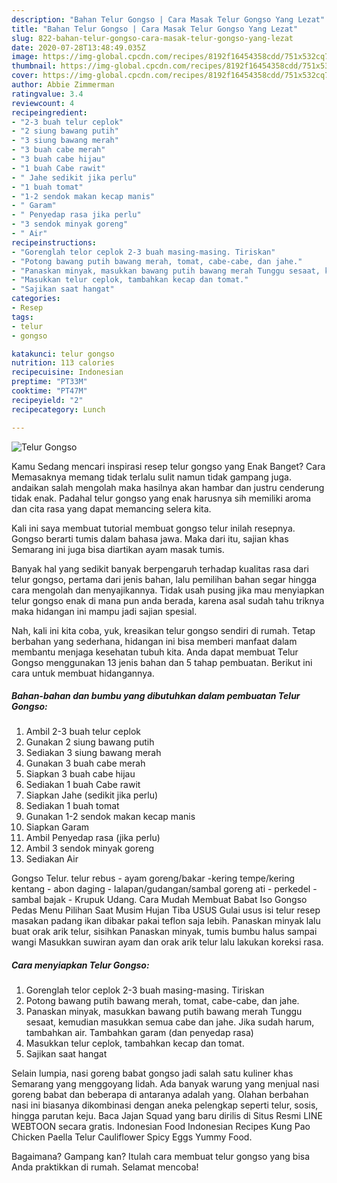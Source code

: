 ```yaml
---
description: "Bahan Telur Gongso | Cara Masak Telur Gongso Yang Lezat"
title: "Bahan Telur Gongso | Cara Masak Telur Gongso Yang Lezat"
slug: 822-bahan-telur-gongso-cara-masak-telur-gongso-yang-lezat
date: 2020-07-28T13:48:49.035Z
image: https://img-global.cpcdn.com/recipes/8192f16454358cdd/751x532cq70/telur-gongso-foto-resep-utama.jpg
thumbnail: https://img-global.cpcdn.com/recipes/8192f16454358cdd/751x532cq70/telur-gongso-foto-resep-utama.jpg
cover: https://img-global.cpcdn.com/recipes/8192f16454358cdd/751x532cq70/telur-gongso-foto-resep-utama.jpg
author: Abbie Zimmerman
ratingvalue: 3.4
reviewcount: 4
recipeingredient:
- "2-3 buah telur ceplok"
- "2 siung bawang putih"
- "3 siung bawang merah"
- "3 buah cabe merah"
- "3 buah cabe hijau"
- "1 buah Cabe rawit"
- " Jahe sedikit jika perlu"
- "1 buah tomat"
- "1-2 sendok makan kecap manis"
- " Garam"
- " Penyedap rasa jika perlu"
- "3 sendok minyak goreng"
- " Air"
recipeinstructions:
- "Gorenglah telor ceplok 2-3 buah masing-masing. Tiriskan"
- "Potong bawang putih bawang merah, tomat, cabe-cabe, dan jahe."
- "Panaskan minyak, masukkan bawang putih bawang merah Tunggu sesaat, kemudian masukkan semua cabe dan jahe. Jika sudah harum, tambahkan air. Tambahkan garam (dan penyedap rasa)"
- "Masukkan telur ceplok, tambahkan kecap dan tomat."
- "Sajikan saat hangat"
categories:
- Resep
tags:
- telur
- gongso

katakunci: telur gongso 
nutrition: 113 calories
recipecuisine: Indonesian
preptime: "PT33M"
cooktime: "PT47M"
recipeyield: "2"
recipecategory: Lunch

---
```



![Telur Gongso](https://img-global.cpcdn.com/recipes/8192f16454358cdd/751x532cq70/telur-gongso-foto-resep-utama.jpg)

Kamu Sedang mencari inspirasi resep telur gongso yang Enak Banget? Cara Memasaknya memang tidak terlalu sulit namun tidak gampang juga. andaikan salah mengolah maka hasilnya akan hambar dan justru cenderung tidak enak. Padahal telur gongso yang enak harusnya sih memiliki aroma dan cita rasa yang dapat memancing selera kita.

Kali ini saya membuat tutorial membuat gongso telur inilah resepnya. Gongso berarti tumis dalam bahasa jawa. Maka dari itu, sajian khas Semarang ini juga bisa diartikan ayam masak tumis.

Banyak hal yang sedikit banyak berpengaruh terhadap kualitas rasa dari telur gongso, pertama dari jenis bahan, lalu pemilihan bahan segar hingga cara mengolah dan menyajikannya. Tidak usah pusing jika mau menyiapkan telur gongso enak di mana pun anda berada, karena asal sudah tahu triknya maka hidangan ini mampu jadi sajian spesial.


Nah, kali ini kita coba, yuk, kreasikan telur gongso sendiri di rumah. Tetap berbahan yang sederhana, hidangan ini bisa memberi manfaat dalam membantu menjaga kesehatan tubuh kita. Anda dapat membuat Telur Gongso menggunakan 13 jenis bahan dan 5 tahap pembuatan. Berikut ini cara untuk membuat hidangannya.

<!--inarticleads1-->

##### Bahan-bahan dan bumbu yang dibutuhkan dalam pembuatan Telur Gongso:

1. Ambil 2-3 buah telur ceplok
1. Gunakan 2 siung bawang putih
1. Sediakan 3 siung bawang merah
1. Gunakan 3 buah cabe merah
1. Siapkan 3 buah cabe hijau
1. Sediakan 1 buah Cabe rawit
1. Siapkan  Jahe (sedikit jika perlu)
1. Sediakan 1 buah tomat
1. Gunakan 1-2 sendok makan kecap manis
1. Siapkan  Garam
1. Ambil  Penyedap rasa (jika perlu)
1. Ambil 3 sendok minyak goreng
1. Sediakan  Air


Gongso Telur. telur rebus - ayam goreng/bakar -kering tempe/kering kentang - abon daging - lalapan/gudangan/sambal goreng ati - perkedel - sambal bajak - Krupuk Udang. Cara Mudah Membuat Babat Iso Gongso Pedas Menu Pilihan Saat Musim Hujan Tiba USUS Gulai usus isi telur resep masakan padang ikan dibakar pakai teflon saja lebih. Panaskan minyak lalu buat orak arik telur, sisihkan Panaskan minyak, tumis bumbu halus sampai wangi Masukkan suwiran ayam dan orak arik telur lalu lakukan koreksi rasa. 

<!--inarticleads2-->

##### Cara menyiapkan Telur Gongso:

1. Gorenglah telor ceplok 2-3 buah masing-masing. Tiriskan
1. Potong bawang putih bawang merah, tomat, cabe-cabe, dan jahe.
1. Panaskan minyak, masukkan bawang putih bawang merah Tunggu sesaat, kemudian masukkan semua cabe dan jahe. Jika sudah harum, tambahkan air. Tambahkan garam (dan penyedap rasa)
1. Masukkan telur ceplok, tambahkan kecap dan tomat.
1. Sajikan saat hangat


Selain lumpia, nasi goreng babat gongso jadi salah satu kuliner khas Semarang yang menggoyang lidah. Ada banyak warung yang menjual nasi goreng babat dan beberapa di antaranya adalah yang. Olahan berbahan nasi ini biasanya dikombinasi dengan aneka pelengkap seperti telur, sosis, hingga parutan keju. Baca Jajan Squad yang baru dirilis di Situs Resmi LINE WEBTOON secara gratis. Indonesian Food Indonesian Recipes Kung Pao Chicken Paella Telur Cauliflower Spicy Eggs Yummy Food. 

Bagaimana? Gampang kan? Itulah cara membuat telur gongso yang bisa Anda praktikkan di rumah. Selamat mencoba!
